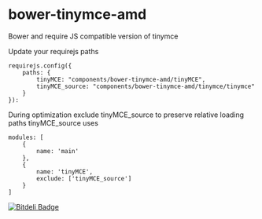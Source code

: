 bower-tinymce-amd
=================

Bower and require JS compatible version of tinymce

Update your requirejs paths

```
requirejs.config({
	paths: {
	    tinyMCE: "components/bower-tinymce-amd/tinyMCE",
	    tinyMCE_source: "components/bower-tinymce-amd/tinymce/tinymce"
	}
}):
```

During optimization exclude tinyMCE_source to preserve relative loading paths tinyMCE_source uses

```
modules: [
	{
		name: 'main'
	},
	{
		name: 'tinyMCE',
		exclude: ['tinyMCE_source']
	}
]
```

[![Bitdeli Badge](https://d2weczhvl823v0.cloudfront.net/thomaswelton/bower-tinymce-amd/trend.png)](https://bitdeli.com/free "Bitdeli Badge")

